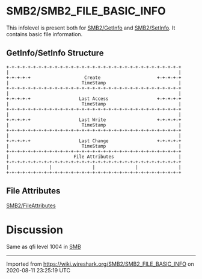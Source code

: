 # SMB2/SMB2\_FILE\_BASIC\_INFO

This infolevel is present both for [SMB2/GetInfo](/SMB2/GetInfo) and [SMB2/SetInfo](/SMB2/SetInfo). It contains basic file information.

## GetInfo/SetInfo Structure

    +-+-+-+-+-+-+-+-+-+-+-+-+-+-+-+-+-+-+-+-+-+-+-+-+-+-+-+-+-+-+-+-+
    |                                                               |
    +-+-+-+-+                    Create                     +-+-+-+-+
    |                           TimeStamp                           |
    +-+-+-+-+-+-+-+-+-+-+-+-+-+-+-+-+-+-+-+-+-+-+-+-+-+-+-+-+-+-+-+-+
    |                                                               |
    +-+-+-+-+                  Last Access                  +-+-+-+-+
    |                           TimeStamp                           |
    +-+-+-+-+-+-+-+-+-+-+-+-+-+-+-+-+-+-+-+-+-+-+-+-+-+-+-+-+-+-+-+-+
    |                                                               |
    +-+-+-+-+                  Last Write                   +-+-+-+-+
    |                           TimeStamp                           |
    +-+-+-+-+-+-+-+-+-+-+-+-+-+-+-+-+-+-+-+-+-+-+-+-+-+-+-+-+-+-+-+-+
    |                                                               |
    +-+-+-+-+                  Last Change                  +-+-+-+-+
    |                           TimeStamp                           |
    +-+-+-+-+-+-+-+-+-+-+-+-+-+-+-+-+-+-+-+-+-+-+-+-+-+-+-+-+-+-+-+-+
    |                        File Attributes                        |
    +-+-+-+-+-+-+-+-+-+-+-+-+-+-+-+-+-+-+-+-+-+-+-+-+-+-+-+-+-+-+-+-+
    |               |               |               |               |
    +-+-+-+-+-+-+-+-+-+-+-+-+-+-+-+-+-+-+-+-+-+-+-+-+-+-+-+-+-+-+-+-+

## File Attributes

[SMB2/FileAttributes](/SMB2/FileAttributes)

# Discussion

Same as qfi level 1004 in [SMB](/SMB)

---

Imported from https://wiki.wireshark.org/SMB2/SMB2_FILE_BASIC_INFO on 2020-08-11 23:25:19 UTC
